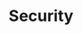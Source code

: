 ---
title: "Security"
linkTitle: "Security"
weight: 100
description: >
  Guides and best practices for securing CHT applications
---